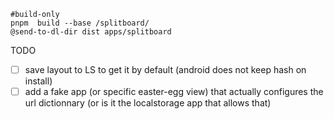 
~~~
#build-only
pnpm  build --base /splitboard/
@send-to-dl-dir dist apps/splitboard
~~~

TODO

- [ ] save layout to LS to get it by default (android does not keep hash on install)
- [ ] add a fake app (or specific easter-egg view) that actually configures the url dictionnary (or is it the localstorage app that allows that)
